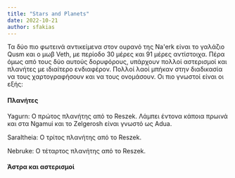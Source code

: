 ```yaml
---
title: "Stars and Planets"
date: 2022-10-21
author: sfakias
---
```


Τα δύο πιο φωτεινά αντικείμενα στον ουρανό της Na'erk είναι το γαλάζιο Qusm και ο μωβ Veth, με περίοδο 30 μέρες και 91 μέρες αντίστοιχα. Πέρα όμως από τους δύο αυτούς δορυφόρους, υπάρχουν πολλοί αστερισμοί και πλανήτες με ιδιαίτερο ενδιαφέρον. Πολλοί λαοί μπήκαν στην διαδικασία να τους χαρτογραφήσουν και να τους ονομάσουν. Οι πιο γνωστοί είναι οι εξής:



####  Πλανήτες

Yagurn: Ο πρώτος πλανήτης από το Reszek. Λάμπει έντονα κάποια πρωινά και στα Ngamui και το Zelgerosh είναι γνωστό ως Adua.

Saraltheia: Ο τρίτος πλανήτης από το Reszek.

Nebruke: Ο τέταρτος πλανήτης από το Reszek.  









#### Άστρα και αστερισμοί



